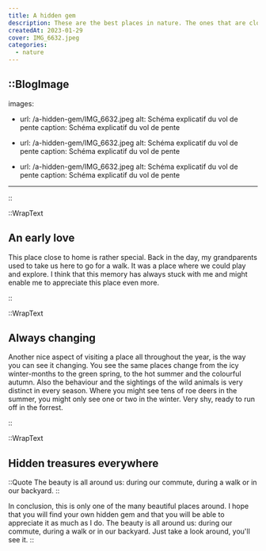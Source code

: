 ```yaml
---
title: A hidden gem
description: These are the best places in nature. The ones that are close to home. The places where you stroll on a regular evening. Where you know every little path and every tree. Where you can go to clear your mind after a long day of work and just be.  Take a look with me at some of my favourite moments in the small woods close to my home.
createdAt: 2023-01-29
cover: IMG_6632.jpeg
categories:
  - nature
---
```


<!-- prettier-ignore -->
::BlogImage
---

images:

- url: /a-hidden-gem/IMG_6632.jpeg
  alt: Schéma explicatif du vol de pente
  caption: Schéma explicatif du vol de pente

- url: /a-hidden-gem/IMG_6632.jpeg
  alt: Schéma explicatif du vol de pente
  caption: Schéma explicatif du vol de pente

- url: /a-hidden-gem/IMG_6632.jpeg
  alt: Schéma explicatif du vol de pente
  caption: Schéma explicatif du vol de pente

---

::

  <!-- <BlogImage url="a-hidden-gem/IMG_6632.jpeg" alt="Schéma explicatif du vol de pente" caption="Schéma explicatif du vol de pente" />
  <BlogImage url="a-hidden-gem/IMG_6632.jpeg" alt="Schéma explicatif du vol de pente" caption="Schéma explicatif du vol de pente" />
</div> -->

::WrapText

## An early love

<p>
  This place close to home is rather special. Back in the day, my grandparents used to take us here to go for a walk. It was a place where we could play and explore. I think that this memory has always stuck with me and might enable me to appreciate this place even more.
</p>
::

::WrapText

## Always changing

<p>
  Another nice aspect of visiting a place all throughout the year, is the way you can see it changing. You see the same places change from the icy winter-months to the green spring, to the hot summer and the colourful autumn. Also the behaviour and the sightings of the wild animals is very distinct in every season. Where you might see tens of roe deers in the summer, you might only see one or two in the winter. Very shy, ready to run off in the forrest.
  </p>
::

::WrapText

## Hidden treasures everywhere

::Quote
The beauty is all around us: during our commute, during a walk or in our backyard.
::

In conclusion, this is only one of the many beautiful places around.
I hope that you will find your own hidden gem and that you will be able to appreciate it as much as I do. The beauty is all around us: during our commute, during a walk or in our backyard. Just take a look around, you'll see it.
::
